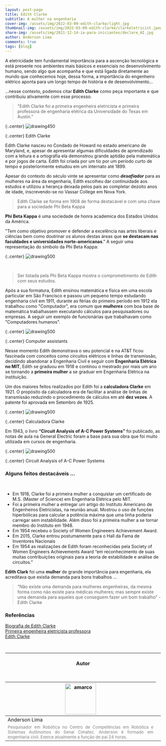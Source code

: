 ```yaml
---
layout: post-page
title: Edith Clarke
subtitle: A mulher na engenharia
cover-img: /assets/img/2022-03-09-edith-clarke/light.jpg
thumbnail-img: /assets/img/2022-03-09-edith-clarke/clarkeletricist.jpeg
share-img: /assets/img/2021-12-14-ia-para-iniciantes/declare_AI.jpg
author: Anderson Lima
comments: true
tags: [blog]
---
```


A eletricidade tem fundamental importância para a ascenção tecnológica e está presente nos ambientes mais básicos e essenciais no desenvolvimento humano, sendo algo que acompanha e que está ligada diretamente ao mundo que conhecemos hoje, dessa forma, a importância do engenheiro elétrico aponta para um longo tempo de história e de desenvolvimento...

...nesse contexto, podemos citar **Edith Clarke** como peça importante e que contribuiu ativamente com esse processo.

> "Edith Clarke foi a primeira engenheira eletricista e primeira professora de engenharia elétrica da Universidade do Texas em Austin."

{:.center}
![drawing450](../assets/img/2022-03-09-edith-clarke/edith-clarke2.jpeg)

<!-- [![drawing450](../assets/img/2022-03-09-edith-clarke/edith-clarke2.jpeg)](../assets/img/2022-03-09-edith-clarke/edith-clarke2.jpeg) -->


{:.center}
Edith Clarke


Edith Clarke nasceu no Condado de Howard no estado americano de Maryland, e, apesar de apresentar algumas dificuldades de aprendizado com a leitura e a ortografia ela demonstrou grande aptidão pela matemática e por jogos de carta. Edith foi criada por um tio por um período curto de tempo e posteriormente estudou em um internato até 1899.

Apesar do contexto do século vinte se apresentar como ***desafiador*** para as mulheres na área da engenharia, Edith escolheu dar continuidade aos estudos e utilizou a herança deixada pelos pais ao completar dezoito anos  de idade, inscrevendo-se no Vassar College em Nova York.

> Edith Clarke se forma em 1908 de forma destacável e com uma chave para a sociedade Phi Beta Kappa

**Phi Beta Kappa** é uma sociedade de honra academica dos Estados Unidos da América. 

"Tem como objetivo promover e defender a excelência nas artes liberais e ciências bem como doutrinar os alunos destas áreas que **se destacam nas faculdades e universidades norte-americanas**." A seguir uma representação do símbolo da Phi Beta Kappa:

{:.center}
![drawing500](../assets/img/2022-03-09-edith-clarke/phi_beta_kappa.jpg)

<br>

> Ser listada pela Phi Beta Kappa mostra o comprometimento de Edith com seus estudos.

Após a sua formatura, Edith ensinou matemática e física em uma escola particular em São Francisco e passou um pequeno tempo estudando engenharia civil em 1911, durante as férias do primeiro período em 1912 ela trabalhou como "Computador", era comum que ***mulheres*** com boa base de matemática trabalhassem
executando cálculos para pesquisadores ou empresas. A seguir um exemplo de funcionárias que trabalhavam como "Computadores humanos".


{:.center}
![drawing500](../assets/img/2022-03-09-edith-clarke/human_computers.jpg)

{:.center}
Computer assistants


Nesse momento Edith demonstrava o seu potencial e na AT&T ficou fascinada com conceitos como circuitos elétricos e linhas de transmissão, decidindo abandonar a Engenharia Civil e seguir com **Engenharia Elétrica no MIT**, Edith se graduou em 1918 e continou o mestrado por mais um ano se tornando a **primeira mulher** a se graduar em Engenharia Elétrica na instituição.

Um dos maiores feitos realizados por Edith foi a **calculadora Clarke** em 1921. O propósito da calculadora era de facilitar
a análise de linhas de transmissão reduzindo o procedimento de cálculos em até **dez vezes**. A patente foi aprovada em Setembro de 1925.

{:.center}
![drawing500](../assets/img/2022-03-09-edith-clarke/clark-calculator.jpeg)

{:.center}
Calculadora Clarke

Em 1943, o livro **“Circuit Analysis of A-C Power Systems”** foi publicado, as notas de aula na General Electric foram a base para sua obra que foi muito utilizada em cursos de engenharia.

{:.center}
![drawing500](../assets/img/2022-03-09-edith-clarke/book2.jpg)

{:.center}
Circuit Analysis of A-C Power Systems

### Alguns feitos destacáveis ...
<br>

- Em 1918, Clarke foi a primeira mulher a conquistar um certificado de M.S. (Master of Science) em Engenharia Elétrica pelo MIT.
- Foi a primeira mulher a entregar um artigo do Instituto Americano de Engenheiros Eletricistas, na reunião anual. Mostrou o uso de funções hiperbólicas para calcular a potência máxima que uma linha poderia carregar sem instabilidade. Além disso foi a primeira mulher a se tornar membro do Instituto em 1948.
- Em 1954 recebeu o Society of Women Engineeers Achievement Award.
- Em 2015, Clarke entrou postumamente para o Hall da Fama de Inventores Nacionais
- Em 1954 as realizações de Edith foram reconhecidas pela Society of Women Engineers Achievements Award “em reconhecimento de suas muitas contribuições originais para a teoria de estabilidade e análise de circuitos.”

**Edith Clark** foi uma **mulher** de grande importância para engenharia, ela acreditava que existia demanda para bons trabalhos ...

> ”Não existe uma demanda para mulheres engenheiras, da mesma forma como não existe para médicas mulheres; mas sempre existe uma demanda para aqueles que conseguem fazer um bom trabalho” - Edith Clarke

### Referências

[Biografia de Edith Clarke](https://energiainteligenteufjf.com.br/biografia/biografia-edith-clarke/)
<br>
[Primeira engenheira eletricista professora](https://inbec.com.br/blog/edith-clarke-primeira-engenheira-eletricista-professora-engenharia-eletrica-mundo)
<br>
[Edith Clarke](https://pt.wikipedia.org/wiki/Edith_Clarke)

<br>

<hr>

<!-- autor -->
<center><h3 class="post-title">Autor</h3><br/></center>
<div class="row">
  <div class="col-xl-auto offset-xl-0 col-lg-4 offset-lg-0 center">
    <table class="table-borderless highlight">
      <thead>
        <tr>
          <th><a href="https://www.linkedin.com/in/anderson-lima-45278b1bb/" target="_blank"><img src="{{ 'assets/img/people/andersonlima-1.png' | relative_url }}" width="100" alt="amarco" class="img-fluid rounded-circle" /></a></th>
        </tr>
      </thead>
      <tbody>
        <tr class="font-weight-bolder" style="text-align: center margin-top: 0">
          <td>Anderson Lima</td>
        </tr>
        <tr style="text-align: center" >
          <td style="color: #808080; vertical-align: top; text-align: justify"><small>Pesquisador em Robótica no Centro de Competências em Robótica e Sistemas Autônomos do Senai Cimatec. Anderson é formado em engenharia civil. Exerce atualmente a função de pai 24 horas.</small></td>
          <td></td>
        </tr>
      </tbody>
    </table>
  </div>
</div>
<br>